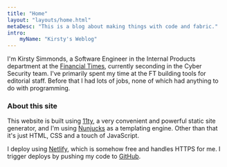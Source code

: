 ```yaml
---
title: "Home"
layout: "layouts/home.html"
metaDesc: "This is a blog about making things with code and fabric."
intro:
    myName: "Kirsty's Weblog"
---
```


I'm Kirsty Simmonds, a Software Engineer in the Internal Products department at the [Financial Times](https://www.ft.com/), currently seconding in the Cyber Security team. I've primarily spent my time at the FT building tools for editorial staff. Before that I had lots of jobs, none of which had anything to do with programming.

### About this site

This website is built using [11ty](https://www.11ty.dev/), a very convenient and powerful static site generator, and I'm using [Nunjucks](https://mozilla.github.io/nunjucks/templating.html) as a templating engine. Other than that it's just HTML, CSS and a touch of JavaScript.

I deploy using [Netlify](https://www.netlify.com/), which is somehow free and handles HTTPS for me. I trigger deploys by pushing my code to [GitHub](https://github.com/).
